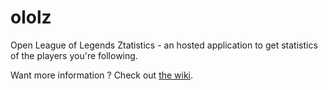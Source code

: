 ololz
=====

Open League of Legends Ztatistics - an hosted application to get statistics of the players you're following.

Want more information ? Check out [the wiki](https://github.com/olol/ololz/wiki).
